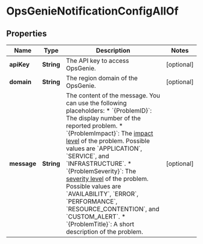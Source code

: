 

# OpsGenieNotificationConfigAllOf


## Properties

| Name | Type | Description | Notes |
|------------ | ------------- | ------------- | -------------|
|**apiKey** | **String** | The API key to access OpsGenie. |  [optional] |
|**domain** | **String** | The region domain of the OpsGenie. |  [optional] |
|**message** | **String** | The content of the message.   You can use the following placeholders:  * &#x60;{ProblemID}&#x60;: The display number of the reported problem.  * &#x60;{ProblemImpact}&#x60;: The [impact level](https://dt-url.net/klg3k4q) of the problem. Possible values are &#x60;APPLICATION&#x60;, &#x60;SERVICE&#x60;, and &#x60;INFRASTRUCTURE&#x60;.  * &#x60;{ProblemSeverity}&#x60;: The [severity level](https://dt-url.net/f1i3k5b) of the problem. Possible values are &#x60;AVAILABILITY&#x60;, &#x60;ERROR&#x60;, &#x60;PERFORMANCE&#x60;, &#x60;RESOURCE_CONTENTION&#x60;, and &#x60;CUSTOM_ALERT&#x60;.  * &#x60;{ProblemTitle}&#x60;: A short description of the problem.   |  [optional] |



